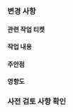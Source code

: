 <!--
  제목은 `티켓 이름 + 작업한 내용` 으로 작성해 주세요
  PR 코멘트에 있는 의미 없는 항목은 해당이 안 되면 지워주세요
-->

### 변경 사항

#### 관련 작업 티켓

<!-- 작업 배경이 포함된 JIRA 티켓 링크를 추가해 주세요 -->

#### 작업 내용

<!-- PR 본문을 입력하세요. -->

#### 주안점

<!-- (Optional) 리뷰 시에 유심히 봐주었으면 하는 부분을 설명합니다. -->

#### 영향도

<!-- 연관된 API 스펙 링크를 추가해 주세요 -->
<!-- (Optional) 이 변경 사항이 서비스에 미치는 영향을 QA팀 등에 공유합니다. -->

### 사전 검토 사항 확인


